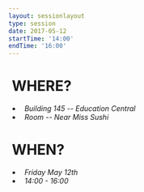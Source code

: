 ```yaml
---
layout: sessionlayout
type: session
date: 2017-05-12
startTime: '14:00'
endTime: '16:00'
---
```


&nbsp;WHERE?
============
- &nbsp;&nbsp;*Building 145 -- Education Central*
- &nbsp;&nbsp;*Room -- Near Miss Sushi*

&nbsp;WHEN?
===========

- &nbsp;&nbsp;*Friday May 12th* 
- &nbsp;&nbsp;*14:00 - 16:00*
